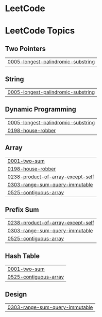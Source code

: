 # LeetCode
<!---LeetCode Topics Start-->
# LeetCode Topics
## Two Pointers
|  |
| ------- |
| [0005-longest-palindromic-substring](https://github.com/vishnukhare/LeetCode/tree/master/0005-longest-palindromic-substring) |
## String
|  |
| ------- |
| [0005-longest-palindromic-substring](https://github.com/vishnukhare/LeetCode/tree/master/0005-longest-palindromic-substring) |
## Dynamic Programming
|  |
| ------- |
| [0005-longest-palindromic-substring](https://github.com/vishnukhare/LeetCode/tree/master/0005-longest-palindromic-substring) |
| [0198-house-robber](https://github.com/vishnukhare/LeetCode/tree/master/0198-house-robber) |
## Array
|  |
| ------- |
| [0001-two-sum](https://github.com/vishnukhare/LeetCode/tree/master/0001-two-sum) |
| [0198-house-robber](https://github.com/vishnukhare/LeetCode/tree/master/0198-house-robber) |
| [0238-product-of-array-except-self](https://github.com/vishnukhare/LeetCode/tree/master/0238-product-of-array-except-self) |
| [0303-range-sum-query-immutable](https://github.com/vishnukhare/LeetCode/tree/master/0303-range-sum-query-immutable) |
| [0525-contiguous-array](https://github.com/vishnukhare/LeetCode/tree/master/0525-contiguous-array) |
## Prefix Sum
|  |
| ------- |
| [0238-product-of-array-except-self](https://github.com/vishnukhare/LeetCode/tree/master/0238-product-of-array-except-self) |
| [0303-range-sum-query-immutable](https://github.com/vishnukhare/LeetCode/tree/master/0303-range-sum-query-immutable) |
| [0525-contiguous-array](https://github.com/vishnukhare/LeetCode/tree/master/0525-contiguous-array) |
## Hash Table
|  |
| ------- |
| [0001-two-sum](https://github.com/vishnukhare/LeetCode/tree/master/0001-two-sum) |
| [0525-contiguous-array](https://github.com/vishnukhare/LeetCode/tree/master/0525-contiguous-array) |
## Design
|  |
| ------- |
| [0303-range-sum-query-immutable](https://github.com/vishnukhare/LeetCode/tree/master/0303-range-sum-query-immutable) |
<!---LeetCode Topics End-->